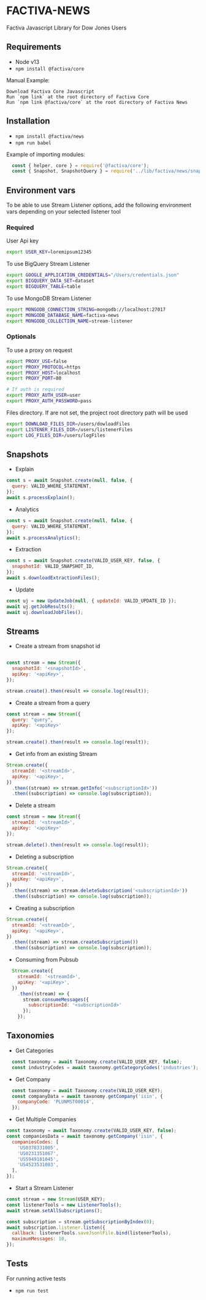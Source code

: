 # FACTIVA-NEWS

Factiva Javascript Library for Dow Jones Users

## Requirements
- Node v13
- `npm install @factiva/core`

Manual Example:
  
    Download Factiva Core Javascript
    Run `npm link` at the root directory of Factiva Core
    Run `npm link @factiva/core` at the root directory of Factiva News

## Installation
- `npm install @factiva/news`
- `npm run babel`

Example of importing modules:

```js
  const { helper, core } = require('@factiva/core');
  const { Snapshot, SnapshotQuery } = require('../lib/factiva/news/snapshot');
```

## Environment vars
To be able to use Stream Listener options, add the following environment vars depending on your selected listener tool

### Required

User Api key

```bash
export USER_KEY=loremipsum12345
```

To use BigQuery Stream Listener

``` bash
export GOOGLE_APPLICATION_CREDENTIALS="/Users/credentials.json"
export BIGQUERY_DATA_SET=dataset
export BIGQUERY_TABLE=table
```

To use MongoDB Stream Listener

``` bash
export MONGODB_CONNECTION_STRING=mongodb://localhost:27017
export MONGODB_DATABASE_NAME=factiva-news
export MONGODB_COLLECTION_NAME=stream-listener  
```
### Optionals

To use a proxy on request
``` bash
export PROXY_USE=false
export PROXY_PROTOCOL=https
export PROXY_HOST=localhost
export PROXY_PORT=80

# If auth is required
export PROXY_AUTH_USER=user
export PROXY_AUTH_PASSWORD=pass
```

Files directory. If are not set, the project root directory path will be used

``` Bash
export DOWNLOAD_FILES_DIR=/users/dowloadFiles
export LISTENER_FILES_DIR=/users/listenerFiles
export LOG_FILES_DIR=/users/logFiles
```

## Snapshots

- Explain
```js
const s = await Snapshot.create(null, false, {
  query: VALID_WHERE_STATEMENT,
});
await s.processExplain();
```

- Analytics
```js
const s = await Snapshot.create(null, false, {
  query: VALID_WHERE_STATEMENT,
});
await s.processAnalytics();
```

- Extraction
```js
const s = await Snapshot.create(VALID_USER_KEY, false, {
  snapshotId: VALID_SNAPSHOT_ID,
});
await s.downloadExtractionFiles();
```

- Update
```js
const uj = new UpdateJob(null, { updateId: VALID_UPDATE_ID });
await uj.getJobResults();
await uj.downloadJobFiles();
```

## Streams

- Create a stream from snapshot id
```js

const stream = new Stream({
  snapshotId: '<snapshotId>',
  apiKey: '<apiKey>',
});

stream.create().then(result => console.log(result));
```

- Create a stream from a query
```js
const stream = new Stream({
  query: "query",
  apiKey: '<apiKey>'
});

stream.create().then(result => console.log(result));
```

- Get info from an existing Stream 
```js
Stream.create({
  streamId: '<streamId>',
  apiKey: '<apiKey>',
})
  .then((stream) => stream.getInfo('<subscriptionId>'))
  .then((subscription) => console.log(subscription));
```

- Delete a stream
```js
const stream = new Stream({
  streamId: '<streamId>',
  apiKey: '<apiKey>'
});

stream.delete().then(result => console.log(result));
```

- Deleting a subscription 
```js
Stream.create({
  streamId: '<streamId>',
  apiKey: '<apiKey>',
})
  .then((stream) => stream.deleteSubscription('<subscriptionId>'))
  .then((subscription) => console.log(subscription));
```

- Creating a subscription 
```js
Stream.create({
  streamId: '<streamId>',
  apiKey: '<apiKey>',
})
  .then((stream) => stream.createSubscription())
  .then((subscription) => console.log(subscription));
```

- Consuming from Pubsub
```js
  Stream.create({
    streamId: '<streamId>',
    apiKey: '<apiKey>',
  })
    .then((stream) => {
      stream.consumeMessages({
        subscriptionId: '<subscriptionId>'
      });
    });
```

## Taxonomies

- Get Categories
```js
  const taxonomy = await Taxonomy.create(VALID_USER_KEY, false);
  const industryCodes = await taxonomy.getCategoryCodes('industries');
```

- Get Company
```js
  const taxonomy = await Taxonomy.create(VALID_USER_KEY);
  const companyData = await taxonomy.getCompany('isin', {
    companyCode: 'PLUNMST00014',
  });
```

- Get Multiple Companies
```js
const taxonomy = await Taxonomy.create(VALID_USER_KEY, false);
const companiesData = await taxonomy.getCompany('isin', {
  companiesCodes: [
    'US0378331005',
    'US0231351067',
    'US5949181045',
    'US4523531083',
  ],
});
```
- Start a Stream Listener
```js
const stream = new Stream(USER_KEY);
const listenerTools = new ListenerTools();
await stream.setAllSubscriptions();

const subscription = stream.getSubscriptionByIndex(0);
await subscription.listener.listen({
  callback: listenerTools.saveJsonlFile.bind(listenerTools),
  maximumMessages: 10,
});
```
## Tests

For running active tests
- `npm run test`